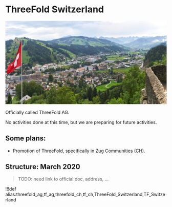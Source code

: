 # ThreeFold Switzerland

![](img/crypto_valley_zug_.jpg)

Officially called ThreeFold AG.

No activities done at this time, but we are preparing for future activities.

## Some plans:

- Promotion of ThreeFold, specifically in Zug Communities (CH).

## Structure: March 2020

> TODO: need link to official doc, address, ...

<!-- > TODO: are we part of https://cryptovalley.swiss/ , if yes link to it -->

!!!def alias:threefold_ag,tf_ag,threefold_ch,tf_ch,ThreeFold_Switzerland,TF_Switzerland
